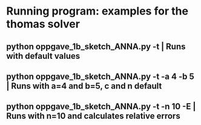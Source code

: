 # Running program: examples for the thomas solver

## python oppgave_1b_sketch_ANNA.py -t           | Runs with default values
## python oppgave_1b_sketch_ANNA.py -t -a 4 -b 5 | Runs with a=4 and b=5, c and n default 
## python oppgave_1b_sketch_ANNA.py -t -n 10 -E  | Runs with n=10 and calculates relative errors